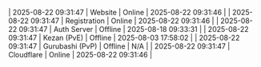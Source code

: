 | 2025-08-22 09:31:47 | Website | Online | 2025-08-22 09:31:46 |
| 2025-08-22 09:31:47 | Registration | Online | 2025-08-22 09:31:46 |
| 2025-08-22 09:31:47 | Auth Server | Offline | 2025-08-18 09:33:31 |
| 2025-08-22 09:31:47 | Kezan (PvE) | Offline | 2025-08-03 17:58:02 |
| 2025-08-22 09:31:47 | Gurubashi (PvP) | Offline | N/A |
| 2025-08-22 09:31:47 | Cloudflare | Online | 2025-08-22 09:31:46 |

